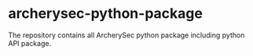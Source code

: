 # archerysec-python-package
The repository contains all ArcherySec python package including python API package.
